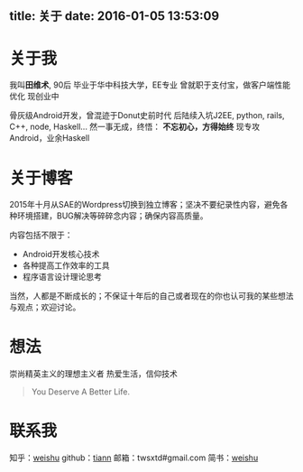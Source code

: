 title: 关于
date: 2016-01-05 13:53:09
---
# 关于我

我叫**田维术**, 90后
毕业于华中科技大学，EE专业
曾就职于支付宝，做客户端性能优化
现创业中

骨灰级Android开发，曾混迹于Donut史前时代
后陆续入坑J2EE, python, rails, C++, node, Haskell...
然一事无成，终悟：
**不忘初心，方得始终**
现专攻Android，业余Haskell

# 关于博客

2015年十月从SAE的Wordpress切换到独立博客；坚决不要纪录性内容，避免各种环境搭建，BUG解决等碎碎念内容；确保内容高质量。

内容包括不限于：

- Android开发核心技术
- 各种提高工作效率的工具
- 程序语言设计理论思考

当然，人都是不断成长的；不保证十年后的自己或者现在的你也认可我的某些想法与观点；欢迎讨论。

# 想法

崇尚精英主义的理想主义者
热爱生活，信仰技术

> You Deserve A Better Life.

# 联系我

知乎：[weishu](https://www.zhihu.com/people/tian-weishu)
github：[tiann](https://github.com/tiann)
邮箱：twsxtd#gmail.com
简书：[weishu](http://www.jianshu.com/users/e347b97e2f0c/latest_articles)


